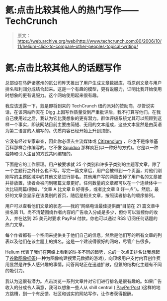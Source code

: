 # 氦:点击比较其他人的热门写作——TechCrunch

> 原文：<https://web.archive.org/web/http://www.techcrunch.com:80/2006/10/11/helium-click-to-compare-other-peoples-topical-writing/>

# 氦:点击比较其他人的话题写作

总部设在马萨诸塞州的氦公司昨天推出了用户生成文章数据库，将原创文章与用户排名和利润分成结合起来。这是一个有趣的模型，更有说服力，证明比我开始使用时想象的更有说服力。这个网站使用起来很有趣。

我应该透露一下，氦是即将到来的 TechCrunch 纽约派对的赞助商，尽管说实话，在该网站昨天在 Digg 上因写作质量受到严重批评后，我不打算写他们。在我自己使用过之后，我认为它比我想象的更有潜力。群体评级系统尤其可以照顾到这样一个事实，即该网站目前主要由简短、无用的文本组成，这些文本显然是由英语为第二语言的人编写的。优质内容已经开始上升到顶部。

它没有经过专家审查，因此你必须去主流媒体或 [Citizendium](https://web.archive.org/web/20220119232947/https://beta.techcrunch.com/tag/citizendium) ，它也不是像维基百科那样合作编写的。它不像 [Squidoo](https://web.archive.org/web/20220119232947/http://squidoo.com/) 那样疯狂(以一种好的方式)。它是以一种独特和引人注目的方式共同编辑的。

下面是它的工作原理。用户被要求就 25 个类别和许多子类别的主题写文章，除了一个主题行之外什么也不写。写完一篇文章后，用户会被带到一个页面，对他们刚刚写的主题区域中的其他文章进行排名。其他用户写的两篇去掉了用户名的文章被并排放置，读者会被问到哪篇文章更好。任何数量的文章都可以在一个连续体中一次比较两篇(例如，“文章 A 比文章 B 好得多，或者比文章 B 好一点”)。然后，最好的文章会显示在该类别的首页，随后是相关文章，按照读者排名的顺序排列。

用户可以查看他们文章的状态——我的“网络电话最佳提供商”目前在 21 篇文章中排名第 11。尚不清楚围绕作者内容的广告收入分成是多少，但你可以监控你的收入，并在达到 25 美元时要求 PayPal 付款。你也可以通过 RSS 订阅任何话题的热门文章。

每个作者都有一个空间来提供关于他们自己的信息，然后是他们写的所有文章的列表以及他们在该主题上的排名。这是一个建设得很好的网站，尽管广告很多。

Helium 代表了我们在网络上看到的许多不同的趋势，总的一次点击排名让我想起了[谷歌图像标签](https://web.archive.org/web/20220119232947/http://www.beta.techcrunch.com/2006/09/01/google-image-labeler/)(一种为图像构建搜索元数据的游戏)，向顶级用户支付内容创作费用显然是许多人感兴趣的事情。问答网站正在迅速扩散，但氦的结构化主题有不同的吸引力。

我认为这很有潜力。点击浏览一系列文章并对它们进行排名是很有趣的。如果广告收入的分成令人满意，我可以想象一些人从 shill central ( [PayPerPost](https://web.archive.org/web/20220119232947/https://beta.techcrunch.com/tag/payperpost) )这样的地方跳槽，到一个有反馈、社区和诚实的网站写作，让作者获得报酬。